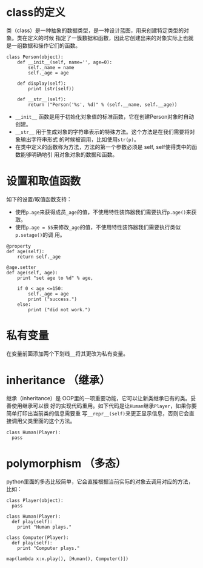 
# class的定义

类（class）是一种抽象的数据类型，是一种设计蓝图，用来创建特定类型的对象。类在定义的时候
指定了一簇数据和函数，因此它创建出来的对象实际上也就是一组数据和操作它们的函数。

```
class Person(object):    
    def __init__(self, name='', age=0):
        self._name = name
        self._age = age    

    def display(self):
        print (str(self))

    def __str__(self):
        return ("Person('%s', %d)" % (self.__name, self.__age))

```

- `__init__` 函数是用于初始化对象值的标准函数，它在创建Person对象时自动创建。
- `__str__`  用于生成对象的字符串表示的特殊方法。这个方法是在我们需要将对象输出字符串形式
的时候被调用，比如使用`str(p)`。
- 在类中定义的函数称为方法，方法的第一个参数必须是 self, self使得类中的函数能够明确地引
用对象对象的数据和函数。

# 设置和取值函数

如下的设置/取值函数支持：

- 使用`p.age`来获得成员`_age`的值，不使用特性装饰器我们需要执行`p.age()`来获取。
- 使用`p.age = 55`来修改`_age`的值，不使用特性装饰器我们需要执行类似 `p.setage()`的调
用。

```
@property
def age(self):
    return self._age

@age.setter
def age(self, age):
    print "set age to %d" % age,

    if 0 < age <=150:
        self._age = age
        print ("success.")
    else:
        print ("did not work.")
```

# 私有变量

在变量前面添加两个下划线`__`将其更改为私有变量。

# inheritance （继承）

继承（inheritance）是 OOP里的一项重要功能，它可以让新类继承已有的类。妥善使用继承可以很
好的实现代码重用。如下代码是让`Human`继承`Player`，如果你要简单打印出当前类的信息需要重
写`__repr__(self)`来更正显示信息，否则它会直接调用父类里面的这个方法。

```
class Human(Player):
  pass
```

# polymorphism （多态）

python里面的多态比较简单，它会直接根据当前实际的对象去调用对应的方法，比如：

```
class Player(object):
  pass

class Human(Player):
  def play(self):
    print "Human plays."

class Computer(Player):
  def play(self):
    print "Computer plays."

map(lambda x:x.play(), [Human(), Computer()])
```
